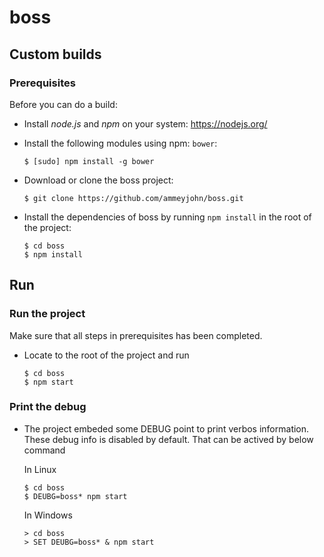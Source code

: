 # boss

## Custom builds

### Prerequisites

Before you can do a build:

- Install *node.js* and *npm* on your system: https://nodejs.org/
- Install the following modules using npm: `bower`:

  ```
  $ [sudo] npm install -g bower
  ```

- Download or clone the boss project:

  ```
  $ git clone https://github.com/ammeyjohn/boss.git
  ```

- Install the dependencies of boss by running `npm install` in the root of the project:

  ```
  $ cd boss
  $ npm install
  ```
## Run

### Run the project

Make sure that all steps in prerequisites has been completed.

- Locate to the root of the project and run

  ```
  $ cd boss
  $ npm start
  ```

### Print the debug

- The project embeded some DEBUG point to print verbos information. These debug info is disabled by default. That can be actived by below command
  
  In Linux
  
  ```
  $ cd boss
  $ DEUBG=boss* npm start
  ```
  In Windows
  
  ```
  > cd boss
  > SET DEUBG=boss* & npm start
  ```
